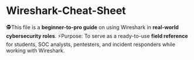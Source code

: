 # Wireshark-Cheat-Sheet
🕵️This file is a **beginner-to-pro guide** on using Wireshark in **real-world cybersecurity roles**. ⚡Purpose: To serve as a ready-to-use **field reference** for students, SOC analysts, pentesters, and incident responders while working with Wireshark.
